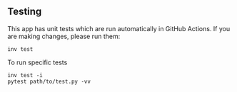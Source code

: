 ## Testing

This app has unit tests which are run automatically in GitHub Actions. If you are making changes, please run them:

```
inv test
```

To run specific tests

```
inv test -i
pytest path/to/test.py -vv
```
